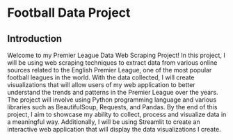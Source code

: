 # Football Data Project

## Introduction

Welcome to my Premier League Data Web Scraping Project! In this project, I will be using web scraping techniques to extract data from various online sources related to the English Premier League, one of the most popular football leagues in the world. With the data collected, I will create visualizations that will allow users of my web application to better understand the trends and patterns in the Premier League over the years. The project will involve using Python programming language and various libraries such as BeautifulSoup, Requests, and Pandas. By the end of this project, I aim to showcase my ability to collect, process and visualize data in a meaningful way. Additionally, I will be using Streamlit to create an interactive web application that will display the data visualizations I create. 

